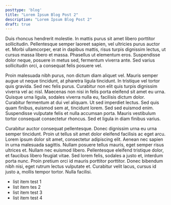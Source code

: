 ```yaml
---
posttype: 'blog'
title: "Lorem Ipsum Blog Post 2"
description: "Lorem Ipsum Blog Post 2"
draft: true
---
```


Duis rhoncus hendrerit molestie. In mattis purus sit amet libero porttitor sollicitudin. Pellentesque semper laoreet sapien, vel ultricies purus auctor et. Morbi ullamcorper, erat in dapibus mattis, risus turpis dignissim lectus, ut cursus massa libero et massa. Phasellus ut elementum eros. Suspendisse dolor neque, posuere in metus sed, fermentum viverra ante. Sed varius sollicitudin orci, a consequat felis posuere vel.

Proin malesuada nibh purus, non dictum diam aliquet vel. Mauris semper augue ut neque tincidunt, at pharetra ligula tincidunt. In tristique vel tortor quis gravida. Sed nec felis purus. Curabitur non elit quis turpis dignissim viverra vel ac nisl. Maecenas non nisi in felis porta eleifend sit amet eu urna. Quisque urna ligula, sodales viverra nulla eu, facilisis dictum dolor. Curabitur fermentum at dui vel aliquam. Ut sed imperdiet lectus. Sed quis quam finibus, euismod sem at, tincidunt lorem. Sed sed euismod enim. Suspendisse vulputate felis et nulla accumsan porta. Mauris vestibulum tortor consequat consectetur rhoncus. Sed et ligula in diam finibus varius.

Curabitur auctor consequat pellentesque. Donec dignissim urna eu urna semper tincidunt. Proin ut tellus sit amet dolor eleifend facilisis ac eget arcu. Lorem ipsum dolor sit amet, consectetur adipiscing elit. Aenean nec sapien in urna malesuada sagittis. Nullam posuere tellus mauris, eget semper risus ultrices et. Nullam nec euismod libero. Pellentesque eleifend tristique dolor, et faucibus libero feugiat vitae. Sed lorem felis, sodales a justo et, interdum porta nunc. Proin pretium orci id mauris porttitor porttitor. Donec bibendum nibh nisi, eget rutrum lectus vulputate et. Curabitur velit lacus, cursus id justo a, mollis tempor tortor. Nulla facilisi.

- list item test 1
- list item tes 2
- list item test 3 
- list item test 4